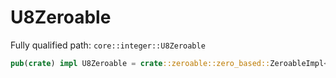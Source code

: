 # U8Zeroable

Fully qualified path: `core::integer::U8Zeroable`

```rust
pub(crate) impl U8Zeroable = crate::zeroable::zero_based::ZeroableImpl<u8, U8Zero>;
```

